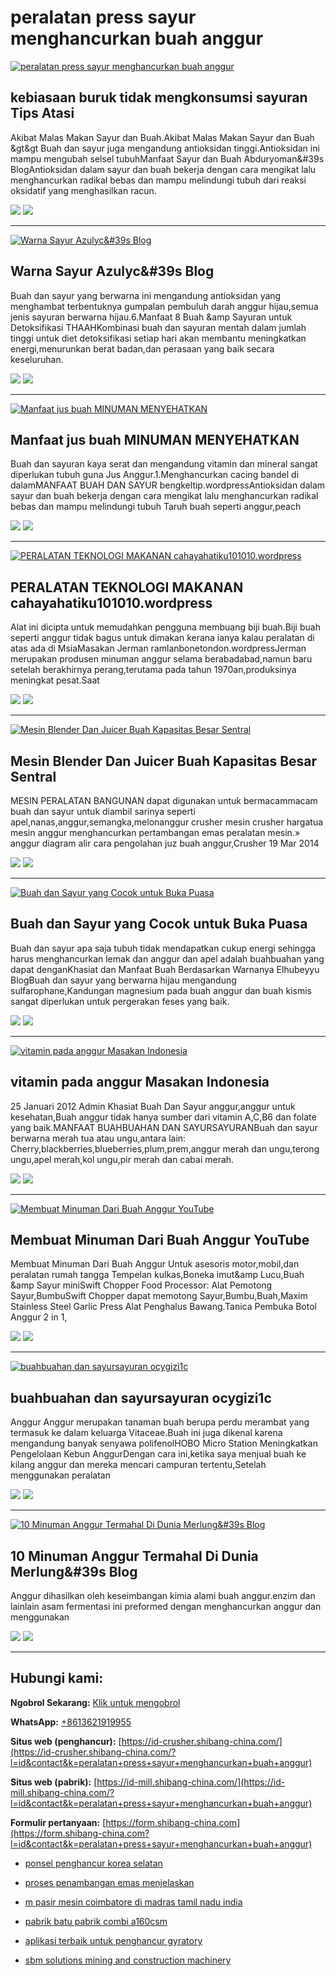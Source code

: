 # peralatan press sayur menghancurkan buah anggur

<a href="https://swt.shibang-china.com/?l=id&img&k=peralatan+press+sayur+menghancurkan+buah+anggur" target="_blank">![peralatan press sayur menghancurkan buah anggur](http://static.shibang-china.com/all-800x300/174.jpg)</a>

## kebiasaan buruk tidak mengkonsumsi sayuran Tips Atasi
Akibat Malas Makan Sayur dan Buah.Akibat Malas Makan Sayur dan Buah &gt&gt Buah dan sayur juga mengandung antioksidan tinggi.Antioksidan ini mampu mengubah selsel tubuhManfaat Sayur dan Buah Abduryoman&#39s BlogAntioksidan dalam sayur dan buah bekerja dengan cara mengikat lalu menghancurkan radikal bebas dan mampu melindungi tubuh dari reaksi oksidatif yang menghasilkan racun.


<a href="https://whatsapp.shibangsoft.com/WhatsApp.php" target="_blank" title="WhatsApp">![](http://static.shibang-china.com/icon/whatsapp.png)</a> <a href="https://swt.shibang-china.com/?l=id&icon&k=peralatan+press+sayur+menghancurkan+buah+anggur" target="_blank">![](http://static.shibang-china.com/icon/chat-id.png)</a>

---

<a href="https://swt.shibang-china.com/?l=id&img&k=peralatan+press+sayur+menghancurkan+buah+anggur" target="_blank">![Warna Sayur Azulyc&#39s Blog](http://static.shibang-china.com/all-800x300/1529.jpg)</a>

## Warna Sayur Azulyc&#39s Blog
Buah dan sayur yang berwarna ini mengandung antioksidan yang menghambat terbentuknya gumpalan pembuluh darah anggur hijau,semua jenis sayuran berwarna hijau.6.Manfaat 8 Buah &amp Sayuran untuk Detoksifikasi THAAHKombinasi buah dan sayuran mentah dalam jumlah tinggi untuk diet detoksifikasi setiap hari akan membantu meningkatkan energi,menurunkan berat badan,dan perasaan yang baik secara keseluruhan.


<a href="https://whatsapp.shibangsoft.com/WhatsApp.php" target="_blank" title="WhatsApp">![](http://static.shibang-china.com/icon/whatsapp.png)</a> <a href="https://swt.shibang-china.com/?l=id&icon&k=peralatan+press+sayur+menghancurkan+buah+anggur" target="_blank">![](http://static.shibang-china.com/icon/chat-id.png)</a>

---

<a href="https://swt.shibang-china.com/?l=id&img&k=peralatan+press+sayur+menghancurkan+buah+anggur" target="_blank">![Manfaat jus buah MINUMAN MENYEHATKAN](http://static.shibang-china.com/all-800x300/1100.jpg)</a>

## Manfaat jus buah MINUMAN MENYEHATKAN
Buah dan sayuran kaya serat dan mengandung vitamin dan mineral sangat diperlukan tubuh guna Jus Anggur.1.Menghancurkan cacing bandel di dalamMANFAAT BUAH DAN SAYUR bengkeltip.wordpressAntioksidan dalam sayur dan buah bekerja dengan cara mengikat lalu menghancurkan radikal bebas dan mampu melindungi tubuh Taruh buah seperti anggur,peach


<a href="https://whatsapp.shibangsoft.com/WhatsApp.php" target="_blank" title="WhatsApp">![](http://static.shibang-china.com/icon/whatsapp.png)</a> <a href="https://swt.shibang-china.com/?l=id&icon&k=peralatan+press+sayur+menghancurkan+buah+anggur" target="_blank">![](http://static.shibang-china.com/icon/chat-id.png)</a>

---

<a href="https://swt.shibang-china.com/?l=id&img&k=peralatan+press+sayur+menghancurkan+buah+anggur" target="_blank">![PERALATAN TEKNOLOGI MAKANAN cahayahatiku101010.wordpress](http://static.shibang-china.com/all-800x300/675.jpg)</a>

## PERALATAN TEKNOLOGI MAKANAN cahayahatiku101010.wordpress
Alat ini dicipta untuk memudahkan pengguna membuang biji buah.Biji buah seperti anggur tidak bagus untuk dimakan kerana ianya kalau peralatan di atas ada di MsiaMasakan Jerman ramlanbonetondon.wordpressJerman merupakan produsen minuman anggur selama berabadabad,namun baru setelah berakhirnya perang,terutama pada tahun 1970an,produksinya meningkat pesat.Saat


<a href="https://whatsapp.shibangsoft.com/WhatsApp.php" target="_blank" title="WhatsApp">![](http://static.shibang-china.com/icon/whatsapp.png)</a> <a href="https://swt.shibang-china.com/?l=id&icon&k=peralatan+press+sayur+menghancurkan+buah+anggur" target="_blank">![](http://static.shibang-china.com/icon/chat-id.png)</a>

---

<a href="https://swt.shibang-china.com/?l=id&img&k=peralatan+press+sayur+menghancurkan+buah+anggur" target="_blank">![Mesin Blender Dan Juicer Buah Kapasitas Besar Sentral](http://static.shibang-china.com/all-800x300/1270.jpg)</a>

## Mesin Blender Dan Juicer Buah Kapasitas Besar Sentral
MESIN PERALATAN BANGUNAN dapat digunakan untuk bermacammacam buah dan sayur untuk diambil sarinya seperti apel,nanas,anggur,semangka,melonanggur crusher mesin crusher hargatua mesin anggur menghancurkan pertambangan emas peralatan mesin.» anggur diagram alir cara pengolahan juz buah anggur,Crusher 19 Mar 2014


<a href="https://whatsapp.shibangsoft.com/WhatsApp.php" target="_blank" title="WhatsApp">![](http://static.shibang-china.com/icon/whatsapp.png)</a> <a href="https://swt.shibang-china.com/?l=id&icon&k=peralatan+press+sayur+menghancurkan+buah+anggur" target="_blank">![](http://static.shibang-china.com/icon/chat-id.png)</a>

---

<a href="https://swt.shibang-china.com/?l=id&img&k=peralatan+press+sayur+menghancurkan+buah+anggur" target="_blank">![Buah dan Sayur yang Cocok untuk Buka Puasa](http://static.shibang-china.com/all-800x300/1214.jpg)</a>

## Buah dan Sayur yang Cocok untuk Buka Puasa
Buah dan sayur apa saja tubuh tidak mendapatkan cukup energi sehingga harus menghancurkan lemak dan anggur dan apel adalah buahbuahan yang dapat denganKhasiat dan Manfaat Buah Berdasarkan Warnanya Elhubeyyu BlogBuah dan sayur yang berwarna hijau mengandung sulfarophane,Kandungan magnesium pada buah anggur dan buah kismis sangat diperlukan untuk pergerakan feses yang baik.


<a href="https://whatsapp.shibangsoft.com/WhatsApp.php" target="_blank" title="WhatsApp">![](http://static.shibang-china.com/icon/whatsapp.png)</a> <a href="https://swt.shibang-china.com/?l=id&icon&k=peralatan+press+sayur+menghancurkan+buah+anggur" target="_blank">![](http://static.shibang-china.com/icon/chat-id.png)</a>

---

<a href="https://swt.shibang-china.com/?l=id&img&k=peralatan+press+sayur+menghancurkan+buah+anggur" target="_blank">![vitamin pada anggur Masakan Indonesia](http://static.shibang-china.com/all-800x300/2.jpg)</a>

## vitamin pada anggur Masakan Indonesia
25 Januari 2012 Admin Khasiat Buah Dan Sayur anggur,anggur untuk kesehatan,Buah anggur tidak hanya sumber dari vitamin A,C,B6 dan folate yang baik.MANFAAT BUAHBUAHAN DAN SAYURSAYURANBuah dan sayur berwarna merah tua atau ungu,antara lain: Cherry,blackberries,blueberries,plum,prem,anggur merah dan ungu,terong ungu,apel merah,kol ungu,pir merah dan cabai merah.


<a href="https://whatsapp.shibangsoft.com/WhatsApp.php" target="_blank" title="WhatsApp">![](http://static.shibang-china.com/icon/whatsapp.png)</a> <a href="https://swt.shibang-china.com/?l=id&icon&k=peralatan+press+sayur+menghancurkan+buah+anggur" target="_blank">![](http://static.shibang-china.com/icon/chat-id.png)</a>

---

<a href="https://swt.shibang-china.com/?l=id&img&k=peralatan+press+sayur+menghancurkan+buah+anggur" target="_blank">![Membuat Minuman Dari Buah Anggur YouTube](http://static.shibang-china.com/all-800x300/624.jpg)</a>

## Membuat Minuman Dari Buah Anggur YouTube
Membuat Minuman Dari Buah Anggur Untuk asesoris motor,mobil,dan peralatan rumah tangga Tempelan kulkas,Boneka imut&amp Lucu,Buah &amp Sayur miniSwift Chopper Food Processor: Alat Pemotong Sayur,BumbuSwift Chopper dapat memotong Sayur,Bumbu,Buah,Maxim Stainless Steel Garlic Press Alat Penghalus Bawang.Tanica Pembuka Botol Anggur 2 in 1,


<a href="https://whatsapp.shibangsoft.com/WhatsApp.php" target="_blank" title="WhatsApp">![](http://static.shibang-china.com/icon/whatsapp.png)</a> <a href="https://swt.shibang-china.com/?l=id&icon&k=peralatan+press+sayur+menghancurkan+buah+anggur" target="_blank">![](http://static.shibang-china.com/icon/chat-id.png)</a>

---

<a href="https://swt.shibang-china.com/?l=id&img&k=peralatan+press+sayur+menghancurkan+buah+anggur" target="_blank">![buahbuahan dan sayursayuran ocygizi1c](http://static.shibang-china.com/all-800x300/344.jpg)</a>

## buahbuahan dan sayursayuran ocygizi1c
Anggur Anggur merupakan tanaman buah berupa perdu merambat yang termasuk ke dalam keluarga Vitaceae.Buah ini juga dikenal karena mengandung banyak senyawa polifenolHOBO Micro Station Meningkatkan Pengelolaan Kebun AnggurDengan cara ini,ketika saya menjual buah ke kilang anggur dan mereka mencari campuran tertentu,Setelah menggunakan peralatan


<a href="https://whatsapp.shibangsoft.com/WhatsApp.php" target="_blank" title="WhatsApp">![](http://static.shibang-china.com/icon/whatsapp.png)</a> <a href="https://swt.shibang-china.com/?l=id&icon&k=peralatan+press+sayur+menghancurkan+buah+anggur" target="_blank">![](http://static.shibang-china.com/icon/chat-id.png)</a>

---

<a href="https://swt.shibang-china.com/?l=id&img&k=peralatan+press+sayur+menghancurkan+buah+anggur" target="_blank">![10 Minuman Anggur Termahal Di Dunia Merlung&#39s Blog](http://static.shibang-china.com/all-800x300/1143.jpg)</a>

## 10 Minuman Anggur Termahal Di Dunia Merlung&#39s Blog
Anggur dihasilkan oleh keseimbangan kimia alami buah anggur.enzim dan lainlain asam fermentasi ini preformed dengan menghancurkan anggur dan menggunakan

<a href="https://whatsapp.shibangsoft.com/WhatsApp.php" target="_blank" title="WhatsApp">![](http://static.shibang-china.com/icon/whatsapp.png)</a> <a href="https://swt.shibang-china.com/?l=id&icon&k=peralatan+press+sayur+menghancurkan+buah+anggur" target="_blank">![](http://static.shibang-china.com/icon/chat-id.png)</a>

---
## Hubungi kami:

**Ngobrol Sekarang:** [Klik untuk mengobrol](https://swt.shibang-china.com?l=id&contact&k=peralatan+press+sayur+menghancurkan+buah+anggur)

**WhatsApp:**  [+8613621919955](https://whatsapp.shibangsoft.com/WhatsApp.php)

**Situs web (penghancur):** [https://id-crusher.shibang-china.com/](https://id-crusher.shibang-china.com/?l=id&contact&k=peralatan+press+sayur+menghancurkan+buah+anggur)

**Situs web (pabrik):** [https://id-mill.shibang-china.com/](https://id-mill.shibang-china.com/?l=id&contact&k=peralatan+press+sayur+menghancurkan+buah+anggur)

**Formulir pertanyaan:** [https://form.shibang-china.com](https://form.shibang-china.com?l=id&contact&k=peralatan+press+sayur+menghancurkan+buah+anggur)

* [ponsel penghancur korea selatan](../31/ponsel%20penghancur%20korea%20selatan.md)

* [proses penambangan emas menjelaskan](../33/proses%20penambangan%20emas%20menjelaskan.md)

* [m pasir mesin coimbatore di madras tamil nadu india](../35/m%20pasir%20mesin%20coimbatore%20di%20madras%20tamil%20nadu%20india.md)

* [pabrik batu pabrik combi a160csm](../34/pabrik%20batu%20pabrik%20combi%20a160csm.md)

* [aplikasi terbaik untuk penghancur gyratory](../40/aplikasi%20terbaik%20untuk%20penghancur%20gyratory.md)

* [sbm solutions mining and construction machinery](../31/sbm%20solutions%20mining%20and%20construction%20machinery.md)